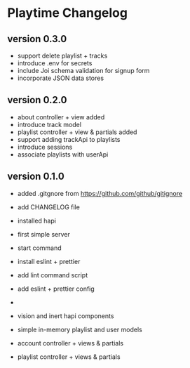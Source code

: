 # Playtime Changelog

## version 0.3.0

- support delete playlist + tracks
- introduce .env for secrets
- include Joi schema validation for signup form
- incorporate JSON data stores

## version 0.2.0

- about controller + view added
- introduce track model
- playlist controller + view & partials added
- support adding trackApi to playlists
- introduce sessions
- associate playlists with userApi

## version 0.1.0

- added .gitgnore from <https://github.com/github/gitignore>
- add CHANGELOG file

- installed hapi
- first simple server
- start command

- install eslint + prettier
- add lint command script
- add eslint + prettier config
-
- vision and inert hapi components
- simple in-memory playlist and user models
- account controller + views & partials
- playlist controller + views & partials
